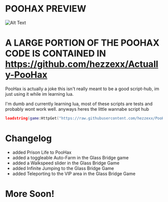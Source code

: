 # POOHAX PREVIEW
![Alt Text](https://github.com/hezzexx/Actually-PooHax/blob/main/ezgif-5-3ecb25d6a7.gif)
# A LARGE PORTION OF THE POOHAX CODE IS CONTAINED IN https://github.com/hezzexx/Actually-PooHax
PooHax is actually a joke this isn't really meant to be a good script-hub, im just using it while im learning lua.

I'm dumb and currently learning lua, most of these scripts are tests and probably wont work well.
anyways heres the little wannabe script hub
```lua
loadstring(game:HttpGet("https://raw.githubusercontent.com/hezzexx/PooHax/main/loader.lua",true))()
```
# Changelog
- added Prison Life to PooHax
- added a toggleable Auto-Farm in the Glass Bridge game
- added a Walkspeed slider in the Glass Bridge Game
- added Infinite Jumping to the Glass Bridge Game
- added Teleporting to the VIP area in the Glass Bridge Game

# More Soon!
